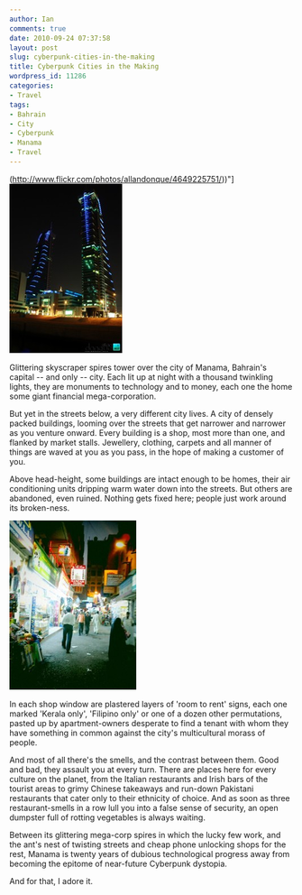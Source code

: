 ```yaml
---
author: Ian
comments: true
date: 2010-09-24 07:37:58
layout: post
slug: cyberpunk-cities-in-the-making
title: Cyberpunk Cities in the Making
wordpress_id: 11286
categories:
- Travel
tags:
- Bahrain
- City
- Cyberpunk
- Manama
- Travel
---
```


(http://www.flickr.com/photos/allandonque/4649225751/))"][![Bahrain Financial Harbour](/blog/2010/09/4649225751_a1cb680500_b-200x300.jpg)](/blog/2010/09/4649225751_a1cb680500_b.jpg)

Glittering skyscraper spires tower over the city of Manama, Bahrain's capital -- and only -- city.  Each lit up at night with a thousand twinkling lights, they are monuments to technology and to money, each one the home some giant financial mega-corporation.

But yet in the streets below, a very different city lives.  A city of densely packed buildings, looming over the streets that get narrower and narrower as you venture onward.  Every building is a shop, most more than one, and flanked by market stalls.  Jewellery, clothing, carpets and all manner of things are waved at you as you pass, in the hope of making a customer of you.

Above head-height, some buildings are intact enough to be homes, their air conditioning units dripping warm water down into the streets.  But others are abandoned, even ruined.  Nothing gets fixed here; people just work around its broken-ness.

[![Manama Back-Street](/blog/2010/09/wpid-1285258448047-225x300.jpg)](/blog/2010/09/wpid-1285258448047.jpg)

In each shop window are plastered layers of 'room to rent' signs, each one marked 'Kerala only', 'Filipino only' or one of a dozen other permutations, pasted up by apartment-owners desperate to find a tenant with whom they have something in common against the city's multicultural morass of people.

And most of all there's the smells, and the contrast between them.  Good and bad, they assault you at every turn.  There are places here for every culture on the planet, from the Italian restaurants and Irish bars of the tourist areas to grimy Chinese takeaways and run-down Pakistani restaurants that cater only to their ethnicity of choice.  And as soon as three restaurant-smells in a row lull you into a false sense of security, an open dumpster full of rotting vegetables is always waiting.

Between its glittering mega-corp spires in which the lucky few work, and the ant's nest of twisting streets and cheap phone unlocking shops for the rest, Manama is twenty years of dubious technological progress away from becoming the epitome of near-future Cyberpunk dystopia.

And for that, I adore it.
